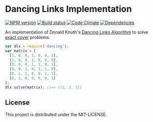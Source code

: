 # Dancing Links Implementation

[![NPM version][npm-image]][npm-url] [![Build status][travis-image]][travis-url] [![Code Climate][codeclimate-image]][codeclimate-url] [![Dependencies][david-image]][david-url]

An implementation of Donald Knuth's [Dancing Links Algorithm][knuth-dancing]
to solve [exact cover][exact-cover] problems.

```javascript
var dlx = require('dancing');
var matrix = [
  [1, 0, 0, 1, 0, 0, 1],
  [1, 0, 0, 1, 0, 0, 0],
  [0, 0, 0, 1, 1, 0, 1],
  [0, 0, 1, 0, 1, 1, 0],
  [0, 1, 1, 0, 0, 1, 1],
  [0, 1, 0, 0, 0, 0, 1]
];
dlx.solve(matrix); //=> [[1, 3, 5]]
```

## License

This project is distributed under the MIT-LICENSE.

[knuth-dancing]: http://www-cs-faculty.stanford.edu/~uno/papers/dancing-color.ps.gz
[exact-cover]: http://en.wikipedia.org/wiki/Exact_cover

[travis-url]: http://travis-ci.org/wbyoung/dance
[travis-image]: https://secure.travis-ci.org/wbyoung/dance.png?branch=master
[npm-url]: https://npmjs.org/package/dance
[npm-image]: https://badge.fury.io/js/dance.png
[codeclimate-image]: https://codeclimate.com/github/wbyoung/dance.png
[codeclimate-url]: https://codeclimate.com/github/wbyoung/dance
[david-image]: https://david-dm.org/wbyoung/dance.png?theme=shields.io
[david-url]: https://david-dm.org/wbyoung/dance
